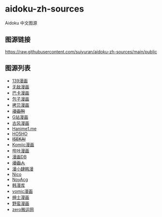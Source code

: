 # aidoku-zh-sources

Aidoku 中文图源

## 图源链接

https://raw.githubusercontent.com/suiyuran/aidoku-zh-sources/main/public

## 图源列表

- [139漫画](https://139mh.com)
- [无敌漫画](https://www.55dmh.com)
- [巴卡漫画](https://bakamh.com)
- [包子漫画](https://www.baozimh.com)
- [拷贝漫画](https://www.copymanga.tv)
- ~~[漫画狗](https://dogemanga.com)~~
- [G站漫画](https://godamanga.com)
- [古风漫画](https://www.gufengmh.com)
- [Hanime1.me](https://hanime1.me/comics)
- [HO5HO](https://www.ho5ho.com)
- ~~[ISEKAI](https://isekai.ch)~~
- [Komiic漫画](https://komiic.com)
- [哔咔漫画](https://manhuabika.com)
- [漫画DB](https://www.manhuadb.com)
- ~~[漫画人](https://www.manhuaren.com)~~
- [漫小肆韩漫](https://www.mxshm.site)
- [Nico](https://nicohub.cc/index?category=comic)
- [NoyAcg](https://noy1.top)
- [韩漫库](https://se8.us)
- [vomic漫画](http://www.vomicmh.com)
- [绅士漫画](https://www.wnacg.com)
- [野蛮漫画](https://yemancomic.com)
- [zero搬运网](http://www.zerobywns.com)
